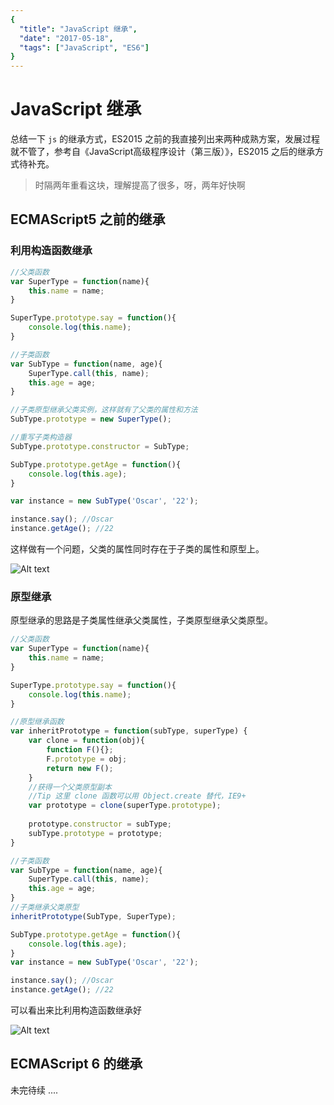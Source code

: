 ```yaml
---
{
  "title": "JavaScript 继承",
  "date": "2017-05-18",
  "tags": ["JavaScript", "ES6"]
}
---
```


# JavaScript 继承

总结一下 `js` 的继承方式，ES2015 之前的我直接列出来两种成熟方案，发展过程就不管了，参考自《JavaScript高级程序设计（第三版）》，ES2015 之后的继承方式待补充。

> 时隔两年重看这块，理解提高了很多，呀，两年好快啊<!--more-->

## ECMAScript5 之前的继承

### 利用构造函数继承
```javascript
//父类函数
var SuperType = function(name){
	this.name = name;
}

SuperType.prototype.say = function(){
	console.log(this.name);
}

//子类函数
var SubType = function(name, age){
	SuperType.call(this, name);
	this.age = age;
}

//子类原型继承父类实例，这样就有了父类的属性和方法
SubType.prototype = new SuperType();

//重写子类构造器
SubType.prototype.constructor = SubType;

SubType.prototype.getAge = function(){
	console.log(this.age);
}

var instance = new SubType('Oscar', '22');

instance.say(); //Oscar
instance.getAge(); //22
```

这样做有一个问题，父类的属性同时存在于子类的属性和原型上。

![Alt text](../pics/1487572312023.png)


### 原型继承

原型继承的思路是子类属性继承父类属性，子类原型继承父类原型。
```javascript
//父类函数
var SuperType = function(name){
	this.name = name;
}

SuperType.prototype.say = function(){
	console.log(this.name);
}

//原型继承函数
var inheritPrototype = function(subType, superType) {
	var clone = function(obj){
		function F(){};
		F.prototype = obj;
		return new F();
	}
	//获得一个父类原型副本
	//Tip 这里 clone 函数可以用 Object.create 替代，IE9+
	var prototype = clone(superType.prototype);
	
	prototype.constructor = subType;
	subType.prototype = prototype;
}

//子类函数
var SubType = function(name, age){
	SuperType.call(this, name);
	this.age = age;
}
//子类继承父类原型
inheritPrototype(SubType, SuperType);

SubType.prototype.getAge = function(){
	console.log(this.age);
}
var instance = new SubType('Oscar', '22');

instance.say(); //Oscar
instance.getAge(); //22
```
可以看出来比利用构造函数继承好

![Alt text](../pics/1487573103137.png)


## ECMAScript 6 的继承


未完待续 ....
